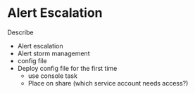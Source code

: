 # Alert Escalation

Describe

- Alert escalation
- Alert storm management
- config file
- Deploy config file for the first time
  - use console task
  - Place on share (which service account needs access?)

